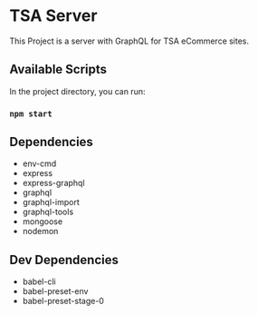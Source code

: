# TSA Server

This Project is a server with GraphQL for TSA eCommerce sites.

## Available Scripts

In the project directory, you can run:

### `npm start`

## Dependencies

- env-cmd
- express
- express-graphql
- graphql
- graphql-import
- graphql-tools
- mongoose
- nodemon

## Dev Dependencies

- babel-cli
- babel-preset-env
- babel-preset-stage-0
